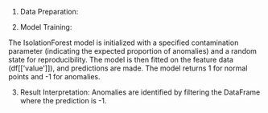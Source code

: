 1. Data Preparation:

2. Model Training:

The IsolationForest model is initialized with a specified contamination parameter (indicating the expected proportion of anomalies) and a random state for reproducibility.
The model is then fitted on the feature data (df[['value']]), and predictions are made. The model returns 1 for normal points and -1 for anomalies.

3. Result Interpretation:
Anomalies are identified by filtering the DataFrame where the prediction is -1.
